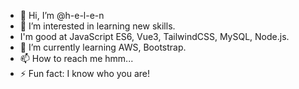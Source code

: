 - 👋 Hi, I’m @h-e-l-e-n
- 👀 I’m interested in learning new skills.
- I'm good at JavaScript ES6, Vue3, TailwindCSS, MySQL, Node.js.
- 🌱 I’m currently learning AWS, Bootstrap.
- 📫 How to reach me hmm...
- ⚡ Fun fact: I know who you are!

